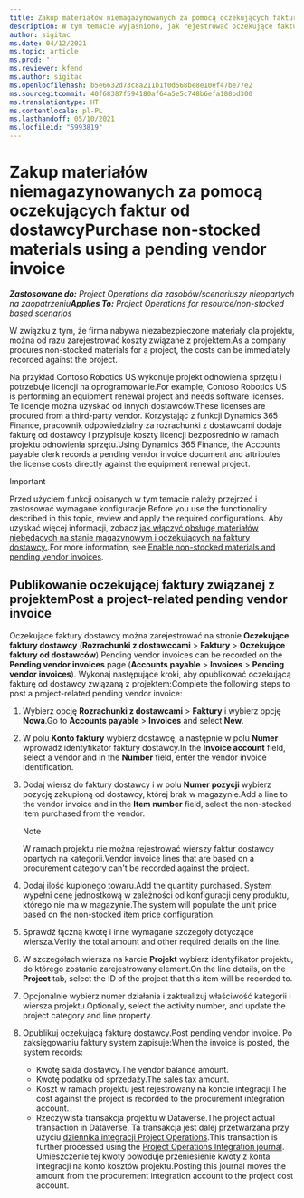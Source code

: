 ```yaml
---
title: Zakup materiałów niemagazynowanych za pomocą oczekujących faktur od dostawcy
description: W tym temacie wyjaśniono, jak rejestrować oczekujące faktury od dostawcy.
author: sigitac
ms.date: 04/12/2021
ms.topic: article
ms.prod: ''
ms.reviewer: kfend
ms.author: sigitac
ms.openlocfilehash: b5e6632d73c8a211b1f0d568be8e10ef47be77e2
ms.sourcegitcommit: 40f68387f594180af64a5e5c748b6efa188bd300
ms.translationtype: HT
ms.contentlocale: pl-PL
ms.lasthandoff: 05/10/2021
ms.locfileid: "5993819"
---
```

# <a name="purchase-non-stocked-materials-using-a-pending-vendor-invoice"></a><span data-ttu-id="e16cb-103">Zakup materiałów niemagazynowanych za pomocą oczekujących faktur od dostawcy</span><span class="sxs-lookup"><span data-stu-id="e16cb-103">Purchase non-stocked materials using a pending vendor invoice</span></span>

<span data-ttu-id="e16cb-104">_**Zastosowane do:** Project Operations dla zasobów/scenariuszy nieopartych na zaopatrzeniu_</span><span class="sxs-lookup"><span data-stu-id="e16cb-104">_**Applies To:** Project Operations for resource/non-stocked based scenarios_</span></span>

<span data-ttu-id="e16cb-105">W związku z tym, że firma nabywa niezabezpieczone materiały dla projektu, można od razu zarejestrować koszty związane z projektem.</span><span class="sxs-lookup"><span data-stu-id="e16cb-105">As a company procures non-stocked materials for a project, the costs can be immediately recorded against the project.</span></span> 

<span data-ttu-id="e16cb-106">Na przykład Contoso Robotics US wykonuje projekt odnowienia sprzętu i potrzebuje licencji na oprogramowanie.</span><span class="sxs-lookup"><span data-stu-id="e16cb-106">For example, Contoso Robotics US is performing an equipment renewal project and needs software licenses.</span></span> <span data-ttu-id="e16cb-107">Te licencje można uzyskać od innych dostawców.</span><span class="sxs-lookup"><span data-stu-id="e16cb-107">These licenses are procured from a third-party vendor.</span></span>  <span data-ttu-id="e16cb-108">Korzystając z funkcji Dynamics 365 Finance, pracownik odpowiedzialny za rozrachunki z dostawcami dodaje fakturę od dostawcy i przypisuje koszty licencji bezpośrednio w ramach projektu odnowienia sprzętu.</span><span class="sxs-lookup"><span data-stu-id="e16cb-108">Using Dynamics 365 Finance, the Accounts payable clerk records a pending vendor invoice document and attributes the license costs directly against the equipment renewal project.</span></span> 

> [!IMPORTANT]
> <span data-ttu-id="e16cb-109">Przed użyciem funkcji opisanych w tym temacie należy przejrzeć i zastosować wymagane konfiguracje.</span><span class="sxs-lookup"><span data-stu-id="e16cb-109">Before you use the functionality described in this topic, review and apply the required configurations.</span></span> <span data-ttu-id="e16cb-110">Aby uzyskać więcej informacji, zobacz [jak włączyć obsługę materiałów niebędących na stanie magazynowym i oczekujących na faktury dostawcy.](configure-materials-nonstocked.md).</span><span class="sxs-lookup"><span data-stu-id="e16cb-110">For more information, see [Enable non-stocked materials and pending vendor invoices](configure-materials-nonstocked.md).</span></span> 

## <a name="post-a-project-related-pending-vendor-invoice"></a><span data-ttu-id="e16cb-111">Publikowanie oczekującej faktury związanej z projektem</span><span class="sxs-lookup"><span data-stu-id="e16cb-111">Post a project-related pending vendor invoice</span></span> 

<span data-ttu-id="e16cb-112">Oczekujące faktury dostawcy można zarejestrować na stronie **Oczekujące faktury dostawcy** (**Rozrachunki z dostawccami** > **Faktury** > **Oczekujące faktury od dostawców**).</span><span class="sxs-lookup"><span data-stu-id="e16cb-112">Pending vendor invoices can be recorded on the **Pending vendor invoices** page (**Accounts payable** > **Invoices** > **Pending vendor invoices**).</span></span> <span data-ttu-id="e16cb-113">Wykonaj następujące kroki, aby opublikować oczekującą fakturę od dostawcy związaną z projektem:</span><span class="sxs-lookup"><span data-stu-id="e16cb-113">Complete the following steps to post a project-related pending vendor invoice:</span></span>

1. <span data-ttu-id="e16cb-114">Wybierz opcję **Rozrachunki z dostawcami** > **Faktury** i wybierz opcję **Nowa**.</span><span class="sxs-lookup"><span data-stu-id="e16cb-114">Go to **Accounts payable** > **Invoices** and select **New**.</span></span> 
2. <span data-ttu-id="e16cb-115">W polu **Konto faktury** wybierz dostawcę, a następnie w polu **Numer** wprowadź identyfikator faktury dostawcy.</span><span class="sxs-lookup"><span data-stu-id="e16cb-115">In the **Invoice account** field, select a vendor and in the **Number** field, enter the vendor invoice identification.</span></span>
3. <span data-ttu-id="e16cb-116">Dodaj wiersz do faktury dostawcy i w polu **Numer pozycji** wybierz pozycję zakupioną od dostawcy, której brak w magazynie.</span><span class="sxs-lookup"><span data-stu-id="e16cb-116">Add a line to the vendor invoice and in the **Item number** field, select the non-stocked item purchased from the vendor.</span></span> 

    > [!NOTE]
    > <span data-ttu-id="e16cb-117">W ramach projektu nie można rejestrować wierszy faktur dostawcy opartych na kategorii.</span><span class="sxs-lookup"><span data-stu-id="e16cb-117">Vendor invoice lines that are based on a procurement category can't be recorded against the project.</span></span> 
    
5. <span data-ttu-id="e16cb-118">Dodaj ilość kupionego towaru.</span><span class="sxs-lookup"><span data-stu-id="e16cb-118">Add the quantity purchased.</span></span> <span data-ttu-id="e16cb-119">System wypełni cenę jednostkową w zależności od konfiguracji ceny produktu, którego nie ma w magazynie.</span><span class="sxs-lookup"><span data-stu-id="e16cb-119">The system will populate the unit price based on the non-stocked item price configuration.</span></span> 
6. <span data-ttu-id="e16cb-120">Sprawdź łączną kwotę i inne wymagane szczegóły dotyczące wiersza.</span><span class="sxs-lookup"><span data-stu-id="e16cb-120">Verify the total amount and other required details on the line.</span></span>
7. <span data-ttu-id="e16cb-121">W szczegółach wiersza na karcie **Projekt** wybierz identyfikator projektu, do którego zostanie zarejestrowany element.</span><span class="sxs-lookup"><span data-stu-id="e16cb-121">On the line details, on the **Project** tab, select the ID of the project that this item will be recorded to.</span></span>
8. <span data-ttu-id="e16cb-122">Opcjonalnie wybierz numer działania i zaktualizuj właściwość kategorii i wiersza projektu.</span><span class="sxs-lookup"><span data-stu-id="e16cb-122">Optionally, select the activity number, and update the project category and line property.</span></span>
9. <span data-ttu-id="e16cb-123">Opublikuj oczekującą fakturę dostawcy.</span><span class="sxs-lookup"><span data-stu-id="e16cb-123">Post pending vendor invoice.</span></span> <span data-ttu-id="e16cb-124">Po zaksięgowaniu faktury system zapisuje:</span><span class="sxs-lookup"><span data-stu-id="e16cb-124">When the invoice is posted, the system records:</span></span>
    
    - <span data-ttu-id="e16cb-125">Kwotę salda dostawcy.</span><span class="sxs-lookup"><span data-stu-id="e16cb-125">The vendor balance amount.</span></span>
    - <span data-ttu-id="e16cb-126">Kwotę podatku od sprzedaży.</span><span class="sxs-lookup"><span data-stu-id="e16cb-126">The sales tax amount.</span></span>
    - <span data-ttu-id="e16cb-127">Koszt w ramach projektu jest rejestrowany na koncie integracji.</span><span class="sxs-lookup"><span data-stu-id="e16cb-127">The cost against the project is recorded to the procurement integration account.</span></span>
    - <span data-ttu-id="e16cb-128">Rzeczywista transakcja projektu w Dataverse.</span><span class="sxs-lookup"><span data-stu-id="e16cb-128">The project actual transaction in Dataverse.</span></span> <span data-ttu-id="e16cb-129">Ta transakcja jest dalej przetwarzana przy użyciu [dziennika integracji Project Operations](../project-accounting/project-operations-integration-journal.md).</span><span class="sxs-lookup"><span data-stu-id="e16cb-129">This transaction is further processed using the [Project Operations Integration journal](../project-accounting/project-operations-integration-journal.md).</span></span> <span data-ttu-id="e16cb-130">Umieszczenie tej kwoty powoduje przeniesienie kwoty z konta integracji na konto kosztów projektu.</span><span class="sxs-lookup"><span data-stu-id="e16cb-130">Posting this journal moves the amount from the procurement integration account to the project cost account.</span></span>

